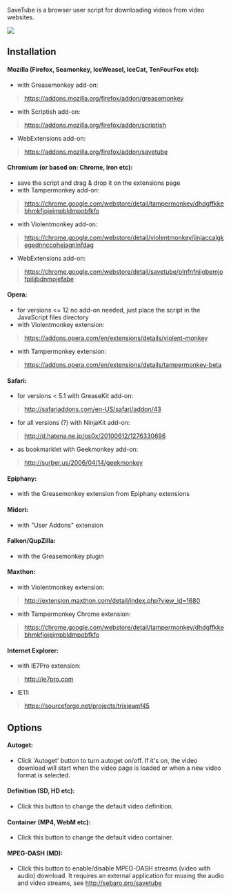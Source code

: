 
SaveTube is a browser user script for downloading videos from video websites.

![](https://gitlab.com/sebaro/SaveTube/raw/master/Images/screenshot.png)


## Installation

#### Mozilla (Firefox, Seamonkey, IceWeasel, IceCat, TenFourFox etc):
   - with Greasemonkey add-on:
   > https://addons.mozilla.org/firefox/addon/greasemonkey
   - with Scriptish add-on:
   > https://addons.mozilla.org/firefox/addon/scriptish
   - WebExtensions add-on:
   > https://addons.mozilla.org/firefox/addon/savetube

#### Chromium (or based on: Chrome, Iron etc):
   - save the script and drag & drop it on the extensions page
   - with Tampermonkey add-on:
   > https://chrome.google.com/webstore/detail/tampermonkey/dhdgffkkebhmkfjojejmpbldmpobfkfo
   - with Violentmonkey add-on:
   > https://chrome.google.com/webstore/detail/violentmonkey/jinjaccalgkegednnccohejagnlnfdag
   - WebExtensions add-on:
   > https://chrome.google.com/webstore/detail/savetube/olnfnfnjjobemjofpilijbdnmojefabe

#### Opera:
   - for versions <= 12 no add-on needed, just place the script in the JavaScript files directory
   - with Violentmonkey extension:
   > https://addons.opera.com/en/extensions/details/violent-monkey
   - with Tampermonkey extension:
   > https://addons.opera.com/en/extensions/details/tampermonkey-beta

#### Safari:
   - for versions < 5.1 with GreaseKit add-on:
   > http://safariaddons.com/en-US/safari/addon/43
   - for all versions (?) with NinjaKit add-on:
   > http://d.hatena.ne.jp/os0x/20100612/1276330696
   - as bookmarklet with Geekmonkey add-on:
   > http://surber.us/2006/04/14/geekmonkey

#### Epiphany:
   - with the Greasemonkey extension from Epiphany extensions

#### Midori:
   - with "User Addons" extension

#### Falkon/QupZilla:
   - with the Greasemonkey plugin

#### Maxthon:
   - with Violentmonkey extension:
   > http://extension.maxthon.com/detail/index.php?view_id=1680
   - with Tampermonkey Chrome extension:
   > https://chrome.google.com/webstore/detail/tampermonkey/dhdgffkkebhmkfjojejmpbldmpobfkfo

#### Internet Explorer:
   - with IE7Pro extension:
   > http://ie7pro.com
   - IE11:
   > https://sourceforge.net/projects/trixiewpf45


## Options

#### Autoget:
   - Click 'Autoget' button to turn autoget on/off. If it's on, the video download will start when the video page is loaded or when a new video format is selected.

#### Definition (SD, HD etc):
   - Click this button to change the default video definition.

#### Container (MP4, WebM etc):
   - Click this button to change the default video container.

#### MPEG-DASH (MD):
   - Click this button to enable/disable MPEG-DASH streams (video with audio) download. It requires an external application for muxing the audio and video streams, see http://sebaro.pro/savetube
